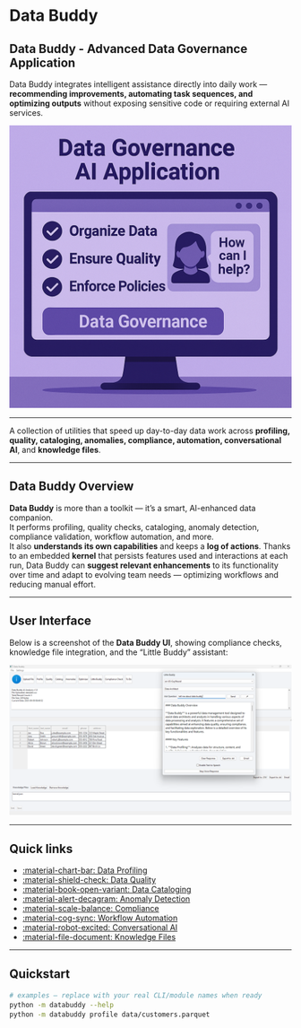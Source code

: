 ﻿# Data Buddy

## Data Buddy - Advanced Data Governance Application

Data Buddy integrates intelligent assistance directly into daily work — **recommending improvements, automating task sequences, and optimizing outputs** without exposing sensitive code or requiring external AI services.

![AI Everyday Tasks](../_assets/ai-everyday.png)

---
A collection of utilities that speed up day-to-day data work across **profiling, quality, cataloging, anomalies, compliance, automation, conversational AI**, and **knowledge files**.

---

## Data Buddy Overview

**Data Buddy** is more than a toolkit — it’s a smart, AI-enhanced data companion.  
It performs profiling, quality checks, cataloging, anomaly detection, compliance validation, workflow automation, and more.  
It also **understands its own capabilities** and keeps a **log of actions**. Thanks to an embedded **kernel** that persists features used and interactions at each run, Data Buddy can **suggest relevant enhancements** to its functionality over time and adapt to evolving team needs — optimizing workflows and reducing manual effort.

---

## User Interface

Below is a screenshot of the **Data Buddy UI**, showing compliance checks, knowledge file integration, and the “Little Buddy” assistant:

![Data Buddy UI](../_assets/dbui.png)

---



## Quick links

- [:material-chart-bar: Data Profiling](data-profiling.md)
- [:material-shield-check: Data Quality](data-quality.md)
- [:material-book-open-variant: Data Cataloging](data-cataloging.md)
- [:material-alert-decagram: Anomaly Detection](anomaly-detection.md)
- [:material-scale-balance: Compliance](compliance.md)
- [:material-cog-sync: Workflow Automation](workflow-automation.md)
- [:material-robot-excited: Conversational AI](conversational-ai.md)
- [:material-file-document: Knowledge Files](knowledge-files.md)

---

## Quickstart

```bash
# examples – replace with your real CLI/module names when ready
python -m databuddy --help
python -m databuddy profile data/customers.parquet
